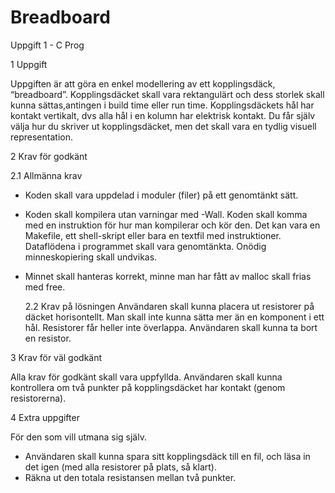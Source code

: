 # Breadboard
Uppgift 1 - C Prog

1 Uppgift

Uppgiften är att göra en enkel modellering av ett kopplingsdäck, “breadboard”. Kopplingsdäcket skall vara rektangulärt och dess storlek 
skall kunna sättas,antingen i build time eller run time. Kopplingsdäckets hål har kontakt vertikalt, dvs alla hål i en kolumn har elektrisk kontakt.
Du får själv välja hur du skriver ut kopplingsdäcket, men det skall vara en tydlig visuell representation.

2 Krav för godkänt

  2.1 Allmänna krav
- Koden skall vara uppdelad i moduler (filer) på ett genomtänkt sätt. 
- Koden skall kompilera utan varningar med -Wall.
Koden skall komma med en instruktion för hur man kompilerar och kör den. Det kan vara en Makefile, ett shell-skript eller bara en textfil med instruktioner.
Dataflödena i programmet skall vara genomtänkta. Onödig minneskopiering skall undvikas.
- Minnet skall hanteras korrekt, minne man har fått av malloc skall frias med free.

  2.2 Krav på lösningen
Användaren skall kunna placera ut resistorer på däcket horisontellt. Man skall inte kunna sätta mer än en komponent i ett hål.
Resistorer får heller inte överlappa.
Användaren skall kunna ta bort en resistor.

3 Krav för väl godkänt

Alla krav för godkänt skall vara uppfyllda.
Användaren skall kunna kontrollera om två punkter på kopplingsdäcket har kontakt (genom resistorerna).

4 Extra uppgifter

För den som vill utmana sig själv.
- Användaren skall kunna spara sitt kopplingsdäck till en fil, och läsa in det igen (med alla resistorer på plats, så klart).
- Räkna ut den totala resistansen mellan två punkter.
